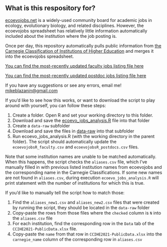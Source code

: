 
<!-- README.md is generated from README.Rmd. Please edit that file -->

## What is this respository for?

[ecoevojobs.net](http://ecoevojobs.net) is a widely-used community board
for academic jobs in ecology, evolutionary biology, and related
disciplines. However, the ecoevojobs spreadsheet has relatively little
information automatically included about the institution where the job
posting is.

Once per day, this repository automatically pulls public information
from [the Carnegie Classification of Institutions of Higher
Education](https://carnegieclassifications.acenet.edu/) and merges it
into the ecoevojobs spreadsheet.

[You can find the most-recently updated faculty jobs listing file
here](https://github.com/mikeblazanin/ecoevojobsR/blob/master/data-raw/ecoevojobsR_faculty.csv)

[You can find the most-recently updated postdoc jobs listing file
here](https://github.com/mikeblazanin/ecoevojobsR/blob/master/data-raw/ecoevojobsR_postdoc.csv)

If you have any suggestions or see any errors, email me!
<mikeblazanin@gmail.com>

If you’d like to see how this works, or want to download the script to
play around with yourself, you can follow these steps:

1.  Create a folder. Open R and set your working directory to this
    folder.
2.  Download and save the
    [ecoevo_jobs_analysis.R](https://github.com/mikeblazanin/ecoevojobsR/blob/master/R/ecoevo_jobs_analysis.R)
    file into that folder
3.  Create a `data-raw` subfolder
4.  Download and save the files in
    [data-raw](https://github.com/mikeblazanin/ecoevojobsR/tree/master/data-raw)
    into that subfolder
5.  Run ecoevo_jobs_analysis.R (with the working directory in the parent
    folder). The script should automatically update the
    `ecoevojobsR_faculty.csv` and `ecoevojobsR_postdocs.csv` files.

Note that some institution names are unable to be matched automatically.
When this happens, the script checks the `aliases.csv` file, which I’ve
manually filled in with previous listed institution names from
ecoevojobs and the corresponding name in the Carnegie Classifications.
If some new names are not found in `aliases.csv`, during execution
`ecoevo_jobs_analysis.R` will print statement with the number of
institutions for which this is true.

If you’d like to manually tell the script how to match those:

1.  Find the `aliases_new1.csv` and `aliases_new2.csv` files that were
    created by running the script, they should be located in the
    `data-raw` folder
2.  Copy-paste the rows from those files where the `checked` column is
    `N` into the `aliases.csv` file
3.  For each institution, find the corresponding row in the `Data` tab
    of the `CCIHE2021-PublicData.xlsx` file.
4.  Copy-paste the `name` from that row in `CCIHE2021-PublicData.xlsx`
    into the `carnegie_name` column of the corresponding row in
    `aliases.csv`
